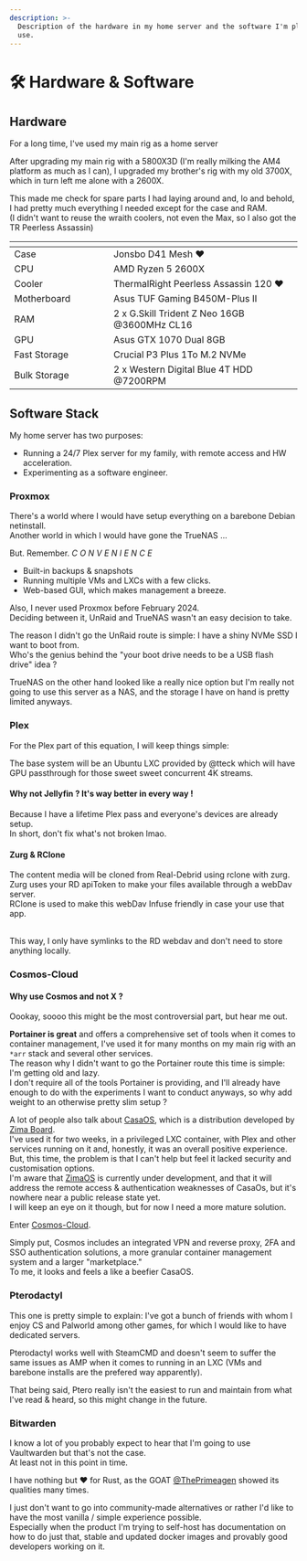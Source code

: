 ```yaml
---
description: >-
  Description of the hardware in my home server and the software I'm planning to
  use.
---
```


# 🛠️ Hardware & Software

## Hardware

For a long time, I've used my main rig as a home server&#x20;

After upgrading my main rig with a 5800X3D (I'm really milking the AM4 platform as much as I can), I upgraded my brother's rig with my old 3700X, which in turn left me alone with a 2600X.

This made me check for spare parts I had laying around and, lo and behold, I had pretty much everything I needed except for the case and RAM.\
(I didn't want to reuse the wraith coolers, not even the Max, so I also got the TR Peerless Assassin)

<table data-header-hidden><thead><tr><th width="158"></th><th></th></tr></thead><tbody><tr><td>Case</td><td>Jonsbo D41 Mesh <span data-gb-custom-inline data-tag="emoji" data-code="2764">❤️</span></td></tr><tr><td>CPU</td><td>AMD Ryzen 5 2600X</td></tr><tr><td>Cooler</td><td>ThermalRight Peerless Assassin 120 <span data-gb-custom-inline data-tag="emoji" data-code="2764">❤️</span></td></tr><tr><td>Motherboard</td><td>Asus TUF Gaming B450M-Plus II</td></tr><tr><td>RAM</td><td>2 x G.Skill Trident Z Neo 16GB @3600MHz CL16 </td></tr><tr><td>GPU</td><td>Asus GTX 1070 Dual 8GB</td></tr><tr><td>Fast Storage</td><td>Crucial P3 Plus 1To M.2 NVMe </td></tr><tr><td>Bulk Storage</td><td>2 x Western Digital Blue 4T HDD @7200RPM </td></tr></tbody></table>

## Software Stack

My home server has two purposes:

* Running a 24/7 Plex server for my family, with remote access and HW acceleration.
* Experimenting as a software engineer.

### Proxmox

There's a world where I would have setup everything on a barebone Debian netinstall.\
Another world in which I would have gone the TrueNAS ...

But. Remember. _C O N V E N I E N C E_&#x20;

* Built-in backups & snapshots
* Running multiple VMs and LXCs with a few clicks.
* Web-based GUI, which makes management a breeze.

Also, I never used Proxmox before February 2024.\
Deciding between it, UnRaid and TrueNAS wasn't an easy decision to take.

The reason I didn't go the UnRaid route is simple: I have a shiny NVMe SSD I want to boot from.\
Who's the genius behind the "your boot drive needs to be a USB flash drive" idea ?

TrueNAS on the other hand looked like a really nice option but I'm really not going to use this server as a NAS, and the storage I have on hand is pretty limited anyways.

### Plex

For the Plex part of this equation, I will keep things simple:

The base system will be an Ubuntu LXC provided by @tteck which will have GPU passthrough for those sweet sweet concurrent 4K streams.

#### Why not Jellyfin ? It's way better in every way !

Because I have a lifetime Plex pass and everyone's devices are already setup.\
In short, don't fix what's not broken lmao.

#### Zurg & RClone

The content media will be cloned from Real-Debrid using rclone with zurg.\
Zurg uses your RD apiToken to make your files available through a webDav server.\
RClone is used to make this webDav Infuse friendly in case your use that app.

\
This way, I only have symlinks to the RD webdav and don't need to store anything locally.

### Cosmos-Cloud

#### Why use Cosmos and not X ?

Oookay, soooo this might be the most controversial part, but hear me out.

**Portainer is great** and offers a comprehensive set of tools when it comes to container management, I've used it for many months on my main rig with an `*arr` stack and several other services.\
The reason why I didn't want to go the Portainer route this time is simple: I'm getting old and lazy.\
I don't require all of the tools Portainer is providing, and I'll already have enough to do with the experiments I want to conduct anyways, so why add weight to an otherwise pretty slim setup ?

A lot of people also talk about [CasaOS](https://casaos.io/), which is a distribution developed by [Zima Board](https://www.zimaboard.com/).\
I've used it for two weeks, in a privileged LXC container, with Plex and other services running on it and, honestly, it was an overall positive experience.\
But, this time, the problem is that I can't help but feel it lacked security and customisation options.\
&#x20;   I'm aware that [ZimaOS](https://github.com/IceWhaleTech/zimaos-rauc) is currently under development, and that it will address the remote access & authentication weaknesses of CasaOs, but it's nowhere near a public release state yet.\
I will keep an eye on it though, but for now I need a more mature solution.

Enter [Cosmos-Cloud](https://cosmos-cloud.io/).

Simply put, Cosmos includes an integrated VPN and reverse proxy, 2FA and SSO authentication solutions, a more granular container management system and a larger "marketplace."\
To me, it looks and feels a like a beefier CasaOS.

### Pterodactyl

This one is pretty simple to explain: I've got a bunch of friends with whom I enjoy CS and Palworld among other games, for which I would like to have dedicated servers. &#x20;

Pterodactyl works well with SteamCMD and doesn't seem to suffer the same issues as AMP when it comes to running in an LXC (VMs and barebone installs are the prefered way apparently).

That being said, Ptero really isn't the easiest to run and maintain from what I've read & heard, so this might change in the future.

### Bitwarden

I know a lot of you probably expect to hear that I'm going to use Vaultwarden but that's not the case.\
At least not in this point in time.

I have nothing but :heart: for Rust, as the GOAT [@ThePrimeagen](https://www.twitch.tv/ThePrimeagen) showed its qualities many times.

I just don't want to go into community-made alternatives or rather I'd like to have the most vanilla / simple experience possible.\
Especially when the product I'm trying to self-host has documentation on how to do just that, stable and updated docker images and provably good developers working on it.

